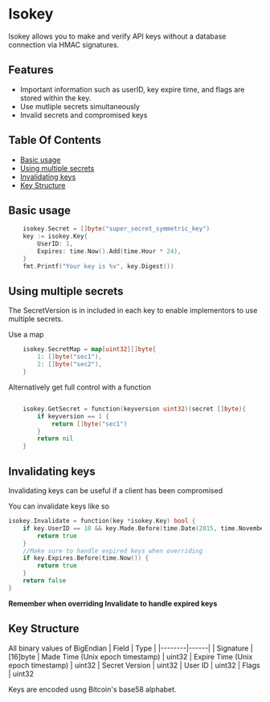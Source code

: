 # Isokey

Isokey allows you to make and verify API keys without a database connection via HMAC signatures.

## Features
- Important information such as userID, key expire time, and flags are stored within
the key.
- Use mutliple secrets simultaneously
- Invalid secrets and compromised keys

<!-- START doctoc generated TOC please keep comment here to allow auto update -->
<!-- DON'T EDIT THIS SECTION, INSTEAD RE-RUN doctoc TO UPDATE -->
## Table Of Contents

- [Basic usage](#basic-usage)
- [Using multiple secrets](#using-multiple-secrets)
- [Invalidating keys](#invalidating-keys)
- [Key Structure](#key-structure)

<!-- END doctoc generated TOC please keep comment here to allow auto update -->

## Basic usage

```go
    isokey.Secret = []byte("super_secret_symmetric_key")
    key := isokey.Key{
        UserID: 1,
        Expires: time.Now().Add(time.Hour * 24),
    }
    fmt.Printf("Your key is %v", key.Digest())
```

## Using multiple secrets
The SecretVersion is in included in each key to enable
implementors to use multiple secrets.

Use a map
```go
    isokey.SecretMap = map[uint32][]byte{
        1: []byte("sec1"),
        2: []byte("sec2"),
    }
```

Alternatively get full control with a function
```go

    isokey.GetSecret = function(keyversion uint32)(secret []byte){
        if keyversion == 1 {
            return []byte("sec1") 
        }
        return nil
    }
```

## Invalidating keys

Invalidating keys can be useful if a client has been compromised

You can invalidate keys like so
```go
isokey.Invalidate = function(key *isokey.Key) bool {
    if key.UserID == 10 && key.Made.Before(time.Date(2015, time.November, 10, 23, 0, 0, 0, time.UTC)) {
        return true
    }
    //Make sure to handle expired keys when overriding
    if key.Expires.Before(time.Now()) {
        return true
    }
    return false
}
```
**Remember when overriding Invalidate to handle expired keys**



## Key Structure
All binary values of BigEndian
| Field | Type |
|--------|------|
| Signature | [16]byte
| Made Time (Unix epoch timestamp) | uint32
| Expire Time (Unix epoch timestamp) | uint32
| Secret Version | uint32
| User ID     | uint32
| Flags | uint32

Keys are encoded usng Bitcoin's base58 alphabet.